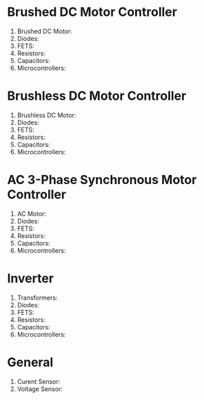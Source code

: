 # Brushed DC Motor Controller

1. Brushed DC Motor:
2. Diodes: 
3. FETS:
4. Resistors:
5. Capacitors:
6. Microcontrollers:

# Brushless DC Motor Controller

1. Brushless DC Motor:
2. Diodes: 
3. FETS:
4. Resistors:
5. Capacitors:
6. Microcontrollers:

# AC 3-Phase Synchronous Motor Controller 

1. AC Motor:
2. Diodes: 
3. FETS:
4. Resistors:
5. Capacitors:
6. Microcontrollers:

# Inverter

1. Transformers: 
2. Diodes: 
3. FETS:
4. Resistors:
5. Capacitors:
6. Microcontrollers:

# General
1. Curent Sensor:
2. Voltage Sensor: